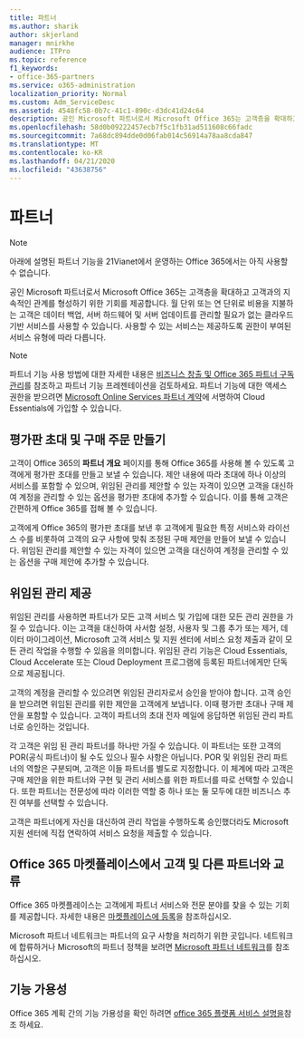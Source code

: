 ```yaml
---
title: 파트너
ms.author: sharik
author: skjerland
manager: mnirkhe
audience: ITPro
ms.topic: reference
f1_keywords:
- office-365-partners
ms.service: o365-administration
localization_priority: Normal
ms.custom: Adm_ServiceDesc
ms.assetid: 4548fc58-0b7c-41c1-890c-d3dc41d24c64
description: 공인 Microsoft 파트너로서 Microsoft Office 365는 고객층을 확대하고 고객과의 지속적인 관계를 형성하기 위한 기회를 제공합니다. 월 단위 또는 연 단위로 비용을 지불하는 고객은 데이터 백업, 서버 하드웨어 및 서버 업데이트를 관리할 필요가 없는 클라우드 기반 서비스를 사용할 수 있습니다. 사용할 수 있는 서비스는 제공하도록 권한이 부여된 서비스 유형에 따라 다릅니다.
ms.openlocfilehash: 58d0b09222457ecb7f5c1fb31ad511608c66fadc
ms.sourcegitcommit: 7a68dc894dde0d06fab014c56914a78aa8cda847
ms.translationtype: MT
ms.contentlocale: ko-KR
ms.lasthandoff: 04/21/2020
ms.locfileid: "43638756"
---
```

# <a name="partners"></a>파트너

> [!NOTE]
> 아래에 설명된 파트너 기능을 21Vianet에서 운영하는 Office 365에서는 아직 사용할 수 없습니다. 
  
공인 Microsoft 파트너로서 Microsoft Office 365는 고객층을 확대하고 고객과의 지속적인 관계를 형성하기 위한 기회를 제공합니다. 월 단위 또는 연 단위로 비용을 지불하는 고객은 데이터 백업, 서버 하드웨어 및 서버 업데이트를 관리할 필요가 없는 클라우드 기반 서비스를 사용할 수 있습니다. 사용할 수 있는 서비스는 제공하도록 권한이 부여된 서비스 유형에 따라 다릅니다.
  
> [!NOTE]
> 파트너 기능 사용 방법에 대한 자세한 내용은 [비즈니스 창출 및 Office 365 파트너 구독 관리](https://go.microsoft.com/fwlink/?LinkID=271614&amp;clcid=0x409)를 참조하고 파트너 기능 프레젠테이션을 검토하세요. 파트너 기능에 대한 액세스 권한을 받으려면 [Microsoft Online Services 파트너 계약](https://go.microsoft.com/fwlink/p/?LinkId=285473)에 서명하여 Cloud Essentials에 가입할 수 있습니다. 
  
## <a name="create-trial-invitations-and-purchase-orders"></a>평가판 초대 및 구매 주문 만들기

고객이 Office 365의 **파트너 개요** 페이지를 통해 Office 365를 사용해 볼 수 있도록 고객에게 평가판 초대를 만들고 보낼 수 있습니다. 제안 내용에 따라 초대에 하나 이상의 서비스를 포함할 수 있으며, 위임된 관리를 제안할 수 있는 자격이 있으면 고객을 대신하여 계정을 관리할 수 있는 옵션을 평가판 초대에 추가할 수 있습니다. 이를 통해 고객은 간편하게 Office 365를 접해 볼 수 있습니다. 
  
고객에게 Office 365의 평가판 초대를 보낸 후 고객에게 필요한 특정 서비스와 라이선스 수를 비롯하여 고객의 요구 사항에 맞춰 조정된 구매 제안을 만들어 보낼 수 있습니다. 위임된 관리를 제안할 수 있는 자격이 있으면 고객을 대신하여 계정을 관리할 수 있는 옵션을 구매 제안에 추가할 수 있습니다.
  
## <a name="provide-delegated-administration"></a>위임된 관리 제공

위임된 관리를 사용하면 파트너가 모든 고객 서비스 및 가입에 대한 모든 관리 권한을 가질 수 있습니다. 이는 고객을 대신하여 사서함 설정, 사용자 및 그룹 추가 또는 제거, 데이터 마이그레이션, Microsoft 고객 서비스 및 지원 센터에 서비스 요청 제출과 같이 모든 관리 작업을 수행할 수 있음을 의미합니다. 위임된 관리 기능은 Cloud Essentials, Cloud Accelerate 또는 Cloud Deployment 프로그램에 등록된 파트너에게만 단독으로 제공됩니다.
  
고객의 계정을 관리할 수 있으려면 위임된 관리자로서 승인을 받아야 합니다. 고객 승인을 받으려면 위임된 관리를 위한 제안을 고객에게 보냅니다. 이때 평가판 초대나 구매 제안을 포함할 수 있습니다. 고객이 파트너의 초대 전자 메일에 응답하면 위임된 관리 파트너로 승인하는 것입니다.
  
각 고객은 위임 된 관리 파트너를 하나만 가질 수 있습니다. 이 파트너는 또한 고객의 POR(공식 파트너)이 될 수도 있으나 필수 사항은 아닙니다. POR 및 위임된 관리 파트너의 역할은 구분되며, 고객은 이들 파트너를 별도로 지정합니다. 이 체계에 따라 고객은 구매 제안을 위한 파트너와 구현 및 관리 서비스를 위한 파트너를 따로 선택할 수 있습니다. 또한 파트너는 전문성에 따라 이러한 역할 중 하나 또는 둘 모두에 대한 비즈니스 추진 여부를 선택할 수 있습니다.
  
고객은 파트너에게 자신을 대신하여 관리 작업을 수행하도록 승인했더라도 Microsoft 지원 센터에 직접 연락하여 서비스 요청을 제출할 수 있습니다.
  
## <a name="connect-with-customers-and-other-partners-in-the-office-365-marketplace"></a>Office 365 마켓플레이스에서 고객 및 다른 파트너와 교류

Office 365 마켓플레이스는 고객에게 파트너 서비스와 전문 분야를 찾을 수 있는 기회를 제공합니다. 자세한 내용은 [마켓플레이스에 등록](https://go.microsoft.com/fwlink/?LinkID=272019&amp;clcid=0x409)을 참조하십시오.
  
Microsoft 파트너 네트워크는 파트너의 요구 사항을 처리하기 위한 곳입니다. 네트워크에 합류하거나 Microsoft의 파트너 정책을 보려면 [Microsoft 파트너 네트워크](https://go.microsoft.com/fwlink/?LinkID=272021&amp;clcid=0x409)를 참조하십시오.
  
## <a name="feature-availability"></a>기능 가용성

Office 365 계획 간의 기능 가용성을 확인 하려면 [office 365 플랫폼 서비스 설명을](office-365-platform-service-description.md)참조 하세요.
  
